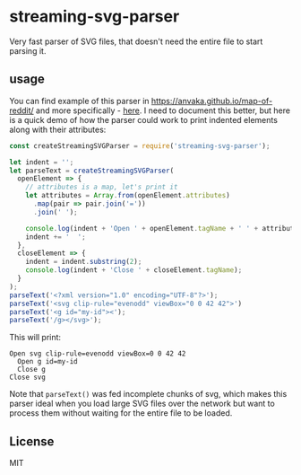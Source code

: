# streaming-svg-parser

Very fast parser of SVG files, that doesn't need the entire file to start
parsing it.

## usage

You can find example of this parser in https://anvaka.github.io/map-of-reddit/ and 
more specifically - [here](https://github.com/anvaka/map-of-reddit/blob/756ece61fdf246be10076994f7f5876a7af002e8/src/lib/createSVGLoader.js#L10).
I need to document this better, but here is a quick demo of how the parser could
work to print indented elements along with their attributes:

``` js
const createStreamingSVGParser = require('streaming-svg-parser');

let indent = '';
let parseText = createStreamingSVGParser(
  openElement => {
    // attributes is a map, let's print it
    let attributes = Array.from(openElement.attributes)
      .map(pair => pair.join('='))
      .join(' ');

    console.log(indent + 'Open ' + openElement.tagName + ' ' + attributes);
    indent += '  ';
  },
  closeElement => {
    indent = indent.substring(2);
    console.log(indent + 'Close ' + closeElement.tagName);
  }
);
parseText('<?xml version="1.0" encoding="UTF-8"?>');
parseText('<svg clip-rule="evenodd" viewBox="0 0 42 42">')
parseText('<g id="my-id"><');
parseText('/g></svg>');
```

This will print:

```
Open svg clip-rule=evenodd viewBox=0 0 42 42
  Open g id=my-id
  Close g
Close svg
```

Note that `parseText()` was fed incomplete chunks of svg, which makes this parser
ideal when you load large SVG files over the network but want to process them without
waiting for the entire file to be loaded.


## License

MIT